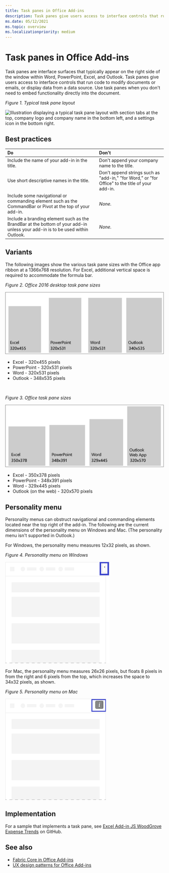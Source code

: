 ```yaml
---
title: Task panes in Office Add-ins
description: Task panes give users access to interface controls that run code to modify documents or emails, or display data from a data source.
ms.date: 05/12/2021
ms.topic: overview
ms.localizationpriority: medium
---
```



# Task panes in Office Add-ins

Task panes are interface surfaces that typically appear on the right side of the window within Word, PowerPoint, Excel, and Outlook. Task panes give users access to interface controls that run code to modify documents or emails, or display data from a data source. Use task panes when you don't need to embed functionality directly into the document.

*Figure 1. Typical task pane layout*

![Illustration displaying a typical task pane layout with section tabs at the top, company logo and company name in the bottom left, and a settings icon in the bottom right.](../images/overview-with-app-task-pane.png)

## Best practices

|Do|Don't|
|:-----|:--------|
|Include the name of your add-in in the title.|Don't append your company name to the title.|
|Use short descriptive names in the title.|Don't append strings such as "add-in," "for Word," or "for Office" to the title of your add-in.|
|Include some navigational or commanding element such as the CommandBar or Pivot at the top of your add-in.|*None.*|
|Include a branding element such as the BrandBar at the bottom of your add-in unless your add-in is to be used within Outlook.|*None.*|

## Variants

The following images show the various task pane sizes with the Office app ribbon at a 1366x768 resolution. For Excel, additional vertical space is required to accommodate the formula bar.  

*Figure 2. Office 2016 desktop task pane sizes*

![Diagram displaying the desktop task pane sizes at 1366x768 resolution.](../images/office-2016-taskpane-sizes.png)

- Excel - 320x455 pixels
- PowerPoint - 320x531 pixels
- Word - 320x531 pixels
- Outlook - 348x535 pixels

<br/>

*Figure 3. Office task pane sizes*

![Diagram displaying the task pane sizes at 1366x768 resolution.](../images/office-365-taskpane-sizes.png)

- Excel - 350x378 pixels
- PowerPoint - 348x391 pixels
- Word - 329x445 pixels
- Outlook (on the web) - 320x570 pixels

## Personality menu

Personality menus can obstruct navigational and commanding elements located near the top right of the add-in. The following are the current dimensions of the personality menu on Windows and Mac. (The personality menu isn't supported in Outlook.)

For Windows, the personality menu measures 12x32 pixels, as shown.

*Figure 4. Personality menu on Windows*

![Diagram showing the personality menu on Windows desktop.](../images/personality-menu-win.png)

For Mac, the personality menu measures 26x26 pixels, but floats 8 pixels in from the right and 6 pixels from the top, which increases the space to 34x32 pixels, as shown.

*Figure 5. Personality menu on Mac*

![Diagram showing the personality menu on Mac desktop.](../images/personality-menu-mac.png)

## Implementation

For a sample that implements a task pane, see [Excel Add-in JS WoodGrove Expense Trends](https://github.com/OfficeDev/Excel-Add-in-WoodGrove-Expense-Trends) on GitHub.

## See also

- [Fabric Core in Office Add-ins](fabric-core.md)
- [UX design patterns for Office Add-ins](../design/ux-design-pattern-templates.md)
